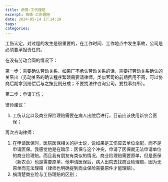 ```yaml
---
title: 病情-工伤理赔
excerpt: 病情-工伤理赔
date: 2024-05-14 17:14:29
tags:
categories:
---
```

工伤认定，对过程的发生是很重要的，在工作时间、工作地点中发生事故，公司是必须要承担责任的。

在没有劳动合同的情况下：

第一步：需要确认劳动关系，如果厂不承认劳动关系的话，需要打劳动关系确认的关系出（劳动关系的确认程序繁琐需要请律师，类似官司的前期费用不高，可以协商后期拿到赔偿后与之按比例分成；不要找法律咨询公司，要找事务所）。

第二步：申请工伤；


律师建议：

1. 工伤认定以及商业保险理赔需要在病人出院后进行，目前应该使用新农合医保；

再次咨询律师：

1. 在申请医保时，医院医保相关的护士说，说如果是工伤应去单位全配，而不是申请医保。我感觉他是在暗示：医保与这个冲突，申请了医保就无法申请单位的商业险理赔。而且我有朋友有类似的情况，商业险理赔需要原单，但是医保（新农合）也是需要原单，他申请医保后，病人出院去找商业险理赔，因为无原单而无法理赔（律师也明确提到商业保险需要原件才能理赔）。
2. 搞清楚商业险与工伤理赔的区别；





